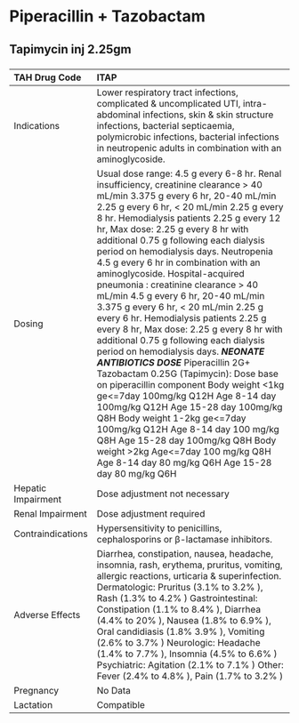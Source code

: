 # Piperacillin + Tazobactam

## Tapimycin inj 2.25gm

##### 

| TAH Drug Code      | ITAP                                                                                                                                                                                                                                                                                                                                                                                                                                                                                                                                                                                                                                                                                                                                                                                                                                                                                                                                                                                                                                                                                                                          |
|:-------------------|:------------------------------------------------------------------------------------------------------------------------------------------------------------------------------------------------------------------------------------------------------------------------------------------------------------------------------------------------------------------------------------------------------------------------------------------------------------------------------------------------------------------------------------------------------------------------------------------------------------------------------------------------------------------------------------------------------------------------------------------------------------------------------------------------------------------------------------------------------------------------------------------------------------------------------------------------------------------------------------------------------------------------------------------------------------------------------------------------------------------------------|
| Indications        | Lower respiratory tract infections, complicated & uncomplicated UTI, intra-abdominal infections, skin & skin structure infections, bacterial septicaemia, polymicrobic infections, bacterial infections in neutropenic adults in combination with an aminoglycoside.                                                                                                                                                                                                                                                                                                                                                                                                                                                                                                                                                                                                                                                                                                                                                                                                                                                          |
| Dosing             | Usual dose range: 4.5 g every 6-8 hr. Renal insufficiency, creatinine clearance > 40 mL/min 3.375 g every 6 hr, 20-40 mL/min 2.25 g every 6 hr, < 20 mL/min 2.25 g every 8 hr. Hemodialysis patients 2.25 g every 12 hr, Max dose: 2.25 g every 8 hr with additional 0.75 g following each dialysis period on hemodialysis days. Neutropenia 4.5 g every 6 hr in combination with an aminoglycoside. Hospital-acquired pneumonia : creatinine clearance > 40 mL/min 4.5 g every 6 hr, 20-40 mL/min 3.375 g every 6 hr, < 20 mL/min 2.25 g every 6 hr. Hemodialysis patients 2.25 g every 8 hr, Max dose: 2.25 g every 8 hr with additional 0.75 g following each dialysis period on hemodialysis days. *****NEONATE ANTIBIOTICS DOSE***** Piperacillin 2G+ Tazobactam 0.25G (Tapimycin): Dose base on piperacillin component Body weight <1kg ge<=7day 100mg/kg Q12H  Age 8-14 day 100mg/kg Q12H  Age 15-28 day 100mg/kg Q8H Body weight 1-2kg ge<=7day 100mg/kg Q12H  Age 8-14 day 100 mg/kg Q8H  Age 15-28 day 100mg/kg Q8H Body weight >2kg Age<=7day 100 mg/kg Q8H  Age 8-14 day 80 mg/kg Q6H  Age 15-28 day 80 mg/kg Q6H |
| Hepatic Impairment | Dose adjustment not necessary                                                                                                                                                                                                                                                                                                                                                                                                                                                                                                                                                                                                                                                                                                                                                                                                                                                                                                                                                                                                                                                                                                 |
| Renal Impairment   | Dose adjustment required                                                                                                                                                                                                                                                                                                                                                                                                                                                                                                                                                                                                                                                                                                                                                                                                                                                                                                                                                                                                                                                                                                      |
| Contraindications  | Hypersensitivity to penicillins, cephalosporins or β-lactamase inhibitors.                                                                                                                                                                                                                                                                                                                                                                                                                                                                                                                                                                                                                                                                                                                                                                                                                                                                                                                                                                                                                                                    |
| Adverse Effects    | Diarrhea, constipation, nausea, headache, insomnia, rash, erythema, pruritus, vomiting, allergic reactions, urticaria & superinfection. Dermatologic: Pruritus (3.1% to 3.2% ), Rash (1.3% to 4.2% ) Gastrointestinal: Constipation (1.1% to 8.4% ), Diarrhea (4.4% to 20% ), Nausea (1.8% to 6.9% ), Oral candidiasis (1.8% 3.9% ), Vomiting (2.6% to 3.7% ) Neurologic: Headache (1.4% to 7.7% ), Insomnia (4.5% to 6.6% ) Psychiatric: Agitation (2.1% to 7.1% ) Other: Fever (2.4% to 4.8% ), Pain (1.7% to 3.2% )                                                                                                                                                                                                                                                                                                                                                                                                                                                                                                                                                                                                        |
| Pregnancy          | No Data                                                                                                                                                                                                                                                                                                                                                                                                                                                                                                                                                                                                                                                                                                                                                                                                                                                                                                                                                                                                                                                                                                                       |
| Lactation          | Compatible                                                                                                                                                                                                                                                                                                                                                                                                                                                                                                                                                                                                                                                                                                                                                                                                                                                                                                                                                                                                                                                                                                                    |

